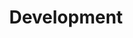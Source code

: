 ---
layout: tag-list
type: tag
title: Development
slug: development
category: devlog
sidebar: true
order: 1
description: >
   Development
---